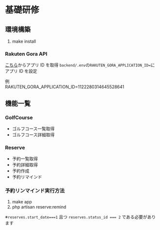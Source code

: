 # 基礎研修

## 環境構築

1. make install

### Rakuten Gora API

[こちら](https://webservice.rakuten.co.jp/guide)からアプリ ID を取得
`backend/.env`の`RAKUTEN_GORA_APPLICATION_ID=`にアプリ ID を設定

例  
RAKUTEN_GORA_APPLICATION_ID=1122280314645528641

## 機能一覧

### GolfCourse

- ゴルフコース一覧取得
- ゴルフコース詳細取得

### Reserve

- 予約一覧取得
- 予約詳細取得
- 予約作成
- 予約リマインド

### 予約リンマインド実行方法

1. make app
2. php artisan reserve:remind

※`reserves.start_date===1` 且つ `reserves.status_id === 2` である必要があります
